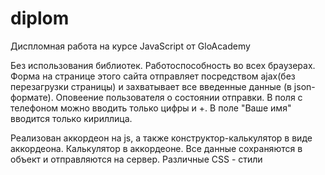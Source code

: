 # diplom
Диспломная работа на курсе JavaScript от GloAcademy

Без использования библиотек.
Работоспособность во всех браузерах.
Форма на странице этого сайта отправляет посредством ajax(без перезагрузки страницы) и захватывает все введенные данные (в json-формате).
Оповеение пользователя о состоянии отправки.
В поля с телефоном можно вводить только цифры и +.
В поле "Ваше имя" вводится только кириллица.

Реализован аккордеон на js, а также конструктор-калькулятор в виде аккордеона.
Калькулятор в аккордеоне. Все данные сохраняются в объект и отправляются на сервер.
Различные CSS - стили
